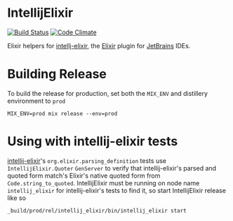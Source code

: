 IntellijElixir
==============

[![Build Status](https://travis-ci.org/KronicDeth/intellij_elixir.svg?branch=master)](https://travis-ci.org/KronicDeth/intellij_elixir)
[![Code Climate](https://codeclimate.com/github/KronicDeth/intellij_elixir/badges/gpa.svg)](https://codeclimate.com/github/KronicDeth/intellij_elixir)

Elixir helpers for [intellj-elixir](https://github.com/KronicDeth/intellij-elixir),
the [Elixir](http://elixir-lang.org) plugin for [JetBrains](https://www.jetbrains.com)
IDEs.

# Building Release

To build the release for production, set both the `MIX_ENV` and
distillery environment to `prod`

`MIX_ENV=prod mix release --env=prod`

# Using with intellij-elixir tests

[intellij-elixir](https://github.com/KronicDeth/intellij-elixir)'s
`org.elixir.parsing_definition` tests use `IntellijElixir.Quoter` `GenServer`
to verify that intellij-elixir's parsed and quoted form match's Elixir's native
quoted form from `Code.string_to_quoted`.  IntellijElixir must be running
on node name `intellij_elixir` for intellij-elixir's tests to find it, so start
IntellijElixir release like so

```
_build/prod/rel/intellij_elixir/bin/intellij_elixir start
```
